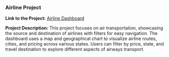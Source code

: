 
### Airline Project

**Link to the Project:**
[Airline Dashboard](https://public.tableau.com/views/indianairlinesbymk/Dashboard1?:language=en-US&:sid=&:redirect=auth&:display_count=n&:origin=viz_share_link)

**Project Description:**
This project focuses on air transportation, showcasing the source and destination of airlines with filters for easy navigation. The dashboard uses a map and geographical chart to visualize airline routes, cities, and pricing across various states. Users can filter by price, state, and travel destination to explore different aspects of airways transport.

